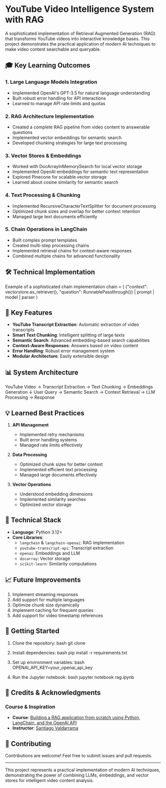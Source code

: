 # YouTube Video Intelligence System with RAG

A sophisticated implementation of Retrieval Augmented Generation (RAG) that transforms YouTube videos into interactive knowledge bases. This project demonstrates the practical application of modern AI techniques to make video content searchable and queryable.

## 🎓 Key Learning Outcomes

### 1. Large Language Models Integration
- Implemented OpenAI's GPT-3.5 for natural language understanding
- Built robust error handling for API interactions
- Learned to manage API rate limits and quotas

### 2. RAG Architecture Implementation
- Created a complete RAG pipeline from video content to answerable questions
- Implemented vector embeddings for semantic search
- Developed chunking strategies for large text processing

### 3. Vector Stores & Embeddings
- Worked with DocArrayInMemorySearch for local vector storage
- Implemented OpenAI embeddings for semantic text representation
- Explored Pinecone for scalable vector storage
- Learned about cosine similarity for semantic search

### 4. Text Processing & Chunking
- Implemented RecursiveCharacterTextSplitter for document processing
- Optimized chunk sizes and overlap for better context retention
- Managed large text documents efficiently

### 5. Chain Operations in LangChain
- Built complex prompt templates
- Created multi-step processing chains
- Implemented retrieval chains for context-aware responses
- Combined multiple chains for advanced functionality

## 🛠️ Technical Implementation
Example of a sophisticated chain implementation
chain = (
{"context": vectorstore.as_retriever(), "question": RunnablePassthrough()}
| prompt
| model
| parser
)

## 🚀 Key Features

- **YouTube Transcript Extraction**: Automatic extraction of video transcripts
- **Smart Text Chunking**: Intelligent splitting of large texts
- **Semantic Search**: Advanced embedding-based search capabilities
- **Context-Aware Responses**: Answers based on video content
- **Error Handling**: Robust error management system
- **Modular Architecture**: Easily extensible design

## 📊 System Architecture
YouTube Video → Transcript Extraction → Text Chunking → Embeddings Generation
↓
User Query → Semantic Search → Context Retrieval → LLM Processing → Response

## 💡 Learned Best Practices

1. **API Management**
   - Implemented retry mechanisms
   - Built error handling systems
   - Managed rate limits effectively

2. **Data Processing**
   - Optimized chunk sizes for better context
   - Implemented efficient text processing
   - Managed large documents effectively

3. **Vector Operations**
   - Understood embedding dimensions
   - Implemented similarity searches
   - Optimized vector storage

## 🔧 Technical Stack

- **Language**: Python 3.12+
- **Core Libraries**:
  - `langchain` & `langchain-openai`: RAG implementation
  - `youtube-transcript-api`: Transcript extraction
  - `openai`: Embeddings and LLM
  - `docarray`: Vector storage
  - `scikit-learn`: Similarity computations

## 📈 Future Improvements

1. Implement streaming responses
2. Add support for multiple languages
3. Optimize chunk size dynamically
4. Implement caching for frequent queries
5. Add support for video timestamp references

## 🚀 Getting Started

1. Clone the repository:
bash
git clone <your-repo-url>

2. Install dependencies:
bash
pip install -r requirements.txt

3. Set up environment variables:
bash
OPENAI_API_KEY=your_openai_api_key

4. Run the Jupyter notebook:
bash
jupyter notebook rag.ipynb

## 🙏 Credits & Acknowledgments

### Course & Inspiration
- **Course**: [Building a RAG application from scratch using Python, LangChain, and the OpenAI API](https://www.yhttps://www.youtube.com/watch?v=BrsocJb-fAo)
- **Instructor**: [Santiago Valdarrama](https://www.youtube.com/@underfitted)

## 🤝 Contributing

Contributions are welcome! Feel free to submit issues and pull requests.

---

This project represents a practical implementation of modern AI techniques, demonstrating the power of combining LLMs, embeddings, and vector stores for intelligent video content analysis.